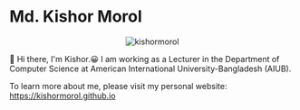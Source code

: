 # Md. Kishor Morol
<p align="center"> <img src="https://github-readme-stats.vercel.app/api?username=kishormorol&show_icons=true&count_private=true&theme=dark" alt="kishormorol" />
  
:wave: Hi there, I'm Kishor.😀
I am working as a Lecturer in the Department of Computer Science at American International University-Bangladesh (AIUB). 

To learn more about me, please visit my personal website: https://kishormorol.github.io

